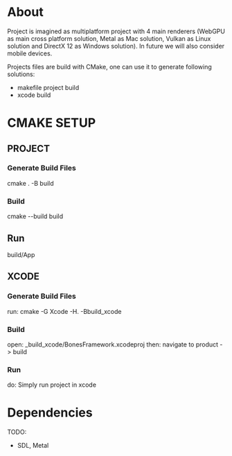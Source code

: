 # About 

Project is imagined as multiplatform project with 4 main renderers (WebGPU as main cross platform solution, Metal as Mac solution, Vulkan as Linux solution and DirectX 12 as Windows solution). In future we will also consider mobile devices.

Projects files are build with CMake, one can use it to generate following solutions:
- makefile project build
- xcode build

# CMAKE SETUP

## PROJECT

### Generate Build Files
cmake . -B build

### Build
cmake --build build

## Run
build/App

## XCODE

### Generate Build Files
run: cmake -G Xcode -H. -Bbuild_xcode

### Build
open: _build_xcode/BonesFramework.xcodeproj
then: navigate to product -> build

### Run
do: Simply run project in xcode

# Dependencies
TODO: 
- SDL, Metal